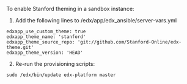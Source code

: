 To enable Stanford theming in a sandbox instance:

1) Add the following lines to /edx/app/edx_ansible/server-vars.yml

```
edxapp_use_custom_theme: true
edxapp_theme_name: 'stanford'
edxapp_theme_source_repo: 'git://github.com/Stanford-Online/edx-theme.git'
edxapp_theme_version: 'HEAD'
```

2) Re-run the provisioning scripts:

```
sudo /edx/bin/update edx-platform master
```
